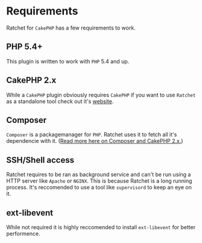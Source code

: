 Requirements
============

Ratchet for `CakePHP` has a few requirements to work.

## PHP 5.4+ ##

This plugin is written to work with `PHP` 5.4 and up.

## CakePHP 2.x ##

While a `CakePHP` plugin obviously requires `CakePHP` if you want to use `Ratchet` as a standalone tool check out it's [website](http://socketo.me/).

## Composer ##

`Composer` is a packagemanager for `PHP`. Ratchet uses it to fetch all it's dependencie with it. ([Read more here on Composer and CakePHP 2.x.](http://book.cakephp.org/2.0/en/installation/advanced-installation.html#installing-cakephp-with-composer))

## SSH/Shell access ##

Ratchet requires to be ran as background service and can't be run using a HTTP server like `Apache` or `NGINX`. This is because Ratchet is a long running process. It's reccomended to use a tool like `supervisord` to keep an eye on it.

## ext-libevent ##

While not required it is highly reccomended to install `ext-libevent` for better performence.